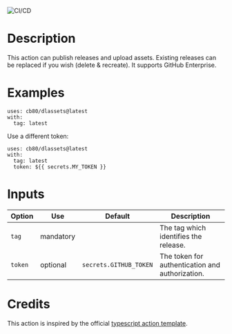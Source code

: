 ![CI/CD](https://github.com/cb80/dlassets/workflows/CI/CD/badge.svg)

# Description

This action can publish releases and upload assets. Existing releases can be
replaced if you wish (delete & recreate). It supports GitHub Enterprise.

# Examples
```
uses: cb80/dlassets@latest
with:
  tag: latest
```

Use a different token:
```
uses: cb80/dlassets@latest
with:
  tag: latest
  token: ${{ secrets.MY_TOKEN }}
```

# Inputs

| Option    | Use       | Default                | Description |
|-----------|-----------|------------------------|-------------|
| `tag`     | mandatory |                        | The tag which identifies the release. |
| `token`   | optional  | `secrets.GITHUB_TOKEN` | The token for authentication and authorization. |

# Credits

This action is inspired by the official [typescript action template][tstpl].

[tstpl]: https://github.com/actions/typescript-action
